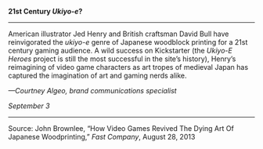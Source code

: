 **21st Century *Ukiyo-e*?**

****

American illustrator Jed Henry and British craftsman David Bull have reinvigorated the *ukiyo-e* genre of Japanese woodblock printing for a 21st century gaming audience. A wild success on Kickstarter (the *Ukiyo-E Heroes* project is still the most successful in the site’s history), Henry’s reimagining of video game characters as art tropes of medieval Japan has captured the imagination of art and gaming nerds alike.

*—Courtney Algeo, brand communications specialist*

*September 3*

****

Source: John Brownlee, “How Video Games Revived The Dying Art Of Japanese Woodprinting,” *Fast Company*, August 28, 2013
